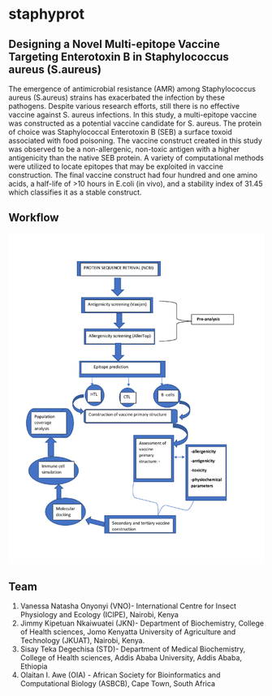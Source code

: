 # staphyprot
## Designing a Novel Multi-epitope Vaccine Targeting  Enterotoxin B in Staphylococcus aureus (S.aureus)

The emergence of antimicrobial resistance (AMR) among Staphylococcus aureus (S.aureus) strains has exacerbated the infection by these pathogens. Despite various research efforts, still there is no effective vaccine against S. aureus infections. In this study, a multi-epitope vaccine was constructed as a potential vaccine candidate for S. aureus. The protein of choice was Staphylococcal Enterotoxin B (SEB) a surface toxoid associated with food poisoning. The vaccine construct created in this study was observed to be a non-allergenic, non-toxic antigen with a higher antigenicity than the native SEB protein. A variety of computational methods were utilized to locate epitopes that may be exploited in vaccine construction. The final vaccine construct had four hundred and one amino acids, a half-life of >10 hours in E.coli (in vivo), and a stability index of 31.45 which classifies it as a stable construct.

## Workflow
![image](workflow/workflow_diagram.jpeg)

## Team
1. Vanessa Natasha Onyonyi (VNO)- International Centre for Insect Physiology and Ecology (ICIPE), Nairobi, ‎Kenya
2. Jimmy Kipetuan Nkaiwuatei (JKN)- Department of Biochemistry, College of Health sciences, Jomo Kenyatta University of Agriculture and Technology (JKUAT), Nairobi, Kenya.
3. Sisay Teka Degechisa (STD)- Department of Medical Biochemistry, College of Health sciences, Addis Ababa University, Addis Ababa,  Ethiopia
4. Olaitan I. Awe (OIA) - African Society for Bioinformatics and Computational Biology (ASBCB), Cape Town, South Africa

